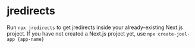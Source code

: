 # jredirects
Run `npx jredirects` to get jredirects inside your already-existing Next.js project. If you have not created a Next.js project yet, use `npx create-joel-app {app-name}`

